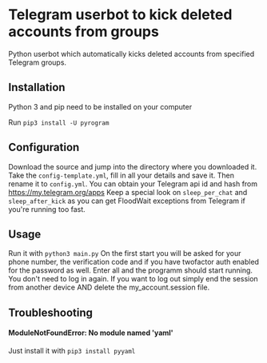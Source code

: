 # Telegram userbot to kick deleted accounts from groups

Python userbot which automatically kicks deleted accounts from specified Telegram groups.

Installation
----
Python 3 and pip need to be installed on your computer

Run `pip3 install -U pyrogram`

Configuration
----
Download the source and jump into the directory where you downloaded it. Take the `config-template.yml`, fill in all your details and save it. Then rename it to `config.yml`. You can obtain your Telegram api id and hash from https://my.telegram.org/apps
Keep a special look on `sleep_per_chat` and `sleep_after_kick` as you can get FloodWait exceptions from Telegram if you're running too fast.

Usage
----
Run it with `python3 main.py`
On the first start you will be asked for your phone number, the verification code and if you have twofactor auth enabled for the password as well. Enter all and the programm should start running. You don't need to log in again. If you want to log out simply end the session from another device AND delete the my_account.session file.

Troubleshooting
----

#### ModuleNotFoundError: No module named 'yaml'
Just install it with `pip3 install pyyaml`